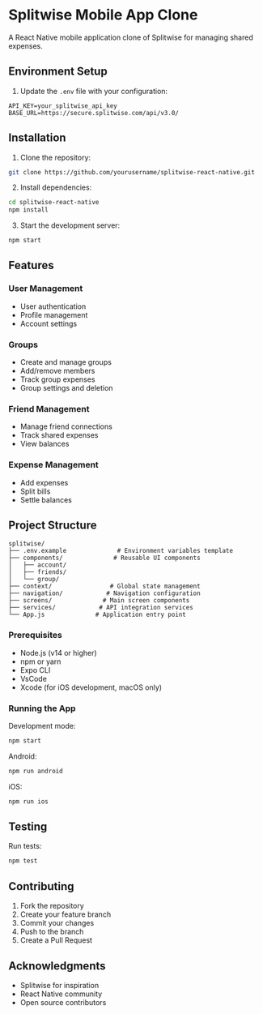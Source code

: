 # Splitwise Mobile App Clone

A React Native mobile application clone of Splitwise for managing shared expenses.

## Environment Setup

1. Update the `.env` file with your configuration:

``` text
API_KEY=your_splitwise_api_key
BASE_URL=https://secure.splitwise.com/api/v3.0/
```

## Installation

1. Clone the repository:

```bash
git clone https://github.com/yourusername/splitwise-react-native.git
```

2. Install dependencies:

```bash
cd splitwise-react-native
npm install
```

3. Start the development server:

```bash
npm start
```

## Features

### User Management

- User authentication
- Profile management
- Account settings

### Groups

- Create and manage groups
- Add/remove members
- Track group expenses
- Group settings and deletion

### Friend Management

- Manage friend connections
- Track shared expenses
- View balances

### Expense Management

- Add expenses
- Split bills
- Settle balances

## Project Structure

``` text
splitwise/
├── .env.example              # Environment variables template
├── components/              # Reusable UI components
│   ├── account/
│   ├── friends/
│   └── group/
├── context/                # Global state management
├── navigation/            # Navigation configuration
├── screens/              # Main screen components
├── services/            # API integration services
└── App.js              # Application entry point
```

### Prerequisites

- Node.js (v14 or higher)
- npm or yarn
- Expo CLI
- VsCode
- Xcode (for iOS development, macOS only)

### Running the App

Development mode:

```bash
npm start
```

Android:

```bash
npm run android
```

iOS:

```bash
npm run ios
```

## Testing

Run tests:

```bash
npm test
```

## Contributing

1. Fork the repository
2. Create your feature branch
3. Commit your changes
4. Push to the branch
5. Create a Pull Request

## Acknowledgments

- Splitwise for inspiration
- React Native community
- Open source contributors
